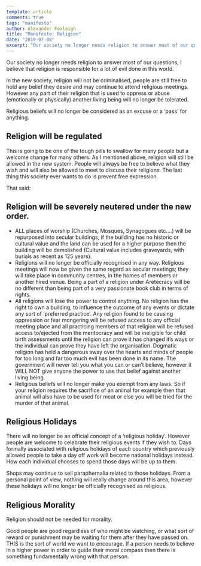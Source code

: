 ```yaml
---
template: article 
comments: true 
tags: "manifesto"
author: Alexander Foxleigh
title: "Manifesto: Religion"
date: "2019-07-08"
excerpt: "Our society no longer needs religion to answer most of our questions; I believe that religion is responsible for a lot of evil done in this world."
---
```


Our society no longer needs religion to answer most of our questions; I believe that religion is responsible for a lot of evil done in this world.

In the new society, religion will not be criminalised, people are still free to hold any belief they desire and may continue to attend religious meetings. However any part of their religion that is used to oppress or abuse (emotionally or physically) another living being will no longer be tolerated.

Religious beliefs will no longer be considered as an excuse or a ‘pass’ for anything.

## Religion will be regulated

This is going to be one of the tough pills to swallow for many people but a welcome change for many others. As I mentioned above, religion will still be allowed in the new system. People will always be free to believe what they wish and will also be allowed to meet to discuss their religions. The last thing this society ever wants to do is prevent free expression.

That said:

## Religion will be severely neutered under the new order.

- ALL places of worship (Churches, Mosques, Synagogues etc.…) will be repurposed into secular buildings, if the building has no historic or cultural value and the land can be used for a higher purpose then the building will be demolished (Cultural value includes graveyards, with burials as recent as 125 years).
- Religions will no longer be officially recognised in any way. Religious meetings will now be given the same regard as secular meetings; they will take place in community centres, in the homes of members or another hired venue. Being a part of a religion under Aretecracy will be no different than being part of a very passionate book club in terms of rights.
- All religions will lose the power to control anything. No religion has the right to own a building, to influence the outcome of any events or dictate any sort of ‘preferred practice’. Any religion found to be causing oppression or fear mongering will be refused access to any official meeting place and all practicing members of that religion will be refused access to/ejected from the meritocracy and will be ineligible for child birth assessments until the religion can prove it has changed it’s ways or the individual can prove they have left the organisation. Dogmatic religion has held a dangerous sway over the hearts and minds of people for too long and far too much evil has been done in its name. The government will never tell you what you can or can’t believe, however it WILL NOT give anyone the power to use that belief against another living being.
- Religious beliefs will no longer make you exempt from any laws. So if your religion requires the sacrifice of an animal for example then that animal will also have to be used for meat or else you will be tried for the murder of that animal.

## Religious Holidays

There will no longer be an official concept of a ‘religious holiday’. However people are welcome to celebrate their religious events if they wish to. Days formally associated with religious holidays of each country which previously allowed people to take a day off work will become national holidays instead. How each individual chooses to spend those days will be up to them.

Shops may continue to sell paraphernalia related to those holidays. From a personal point of view, nothing will really change around this area, however these holidays will no longer be officially recognised as religious.

## Religious Morality

Religion should not be needed for morality.

Good people are good regardless of who might be watching, or what sort of reward or punishment may be waiting for them after they have passed on. THIS is the sort of world we want to encourage. If a person needs to believe in a higher power in order to guide their moral compass then there is something fundamentally wrong with that person.